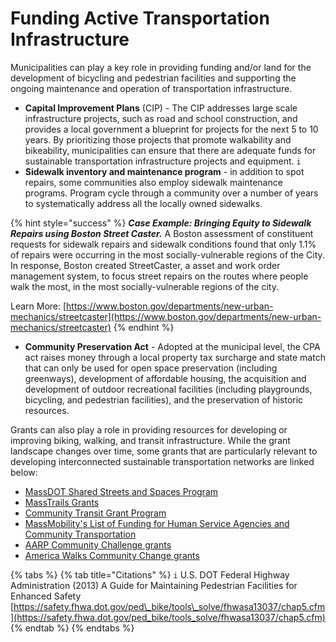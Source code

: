 # Funding Active Transportation Infrastructure

Municipalities can play a key role in providing funding and/or land for the development of bicycling and pedestrian facilities and supporting the ongoing maintenance and operation of transportation infrastructure.  

* **Capital Improvement Plans** \(CIP\) - The CIP addresses large scale infrastructure projects, such as road and school construction, and provides a local government a blueprint for projects for the next 5 to 10 years. By prioritizing those projects that promote walkability and bikeability, municipalities can ensure that there are adequate funds for sustainable transportation infrastructure projects and equipment. `i`
* **Sidewalk inventory and maintenance program** - in addition to spot repairs, some communities also employ sidewalk maintenance programs. Program cycle through a community over a number of years to systematically address all the locally owned sidewalks.

{% hint style="success" %}
_**Case Example: Bringing Equity to Sidewalk Repairs using Boston Street Caster.**_ A Boston assessment of constituent requests for sidewalk repairs and sidewalk conditions found that only 1.1% of repairs were occurring in the most socially-vulnerable regions of the City. In response, Boston created StreetCaster, a asset and work order management system, to focus street repairs on the routes where people walk the most, in the most socially-vulnerable regions of the city. 

Learn More: [https://www.boston.gov/departments/new-urban-mechanics/streetcaster](https://www.boston.gov/departments/new-urban-mechanics/streetcaster)
{% endhint %}

* **Community Preservation Act** - Adopted at the municipal level, the CPA act raises money through a local property tax surcharge and state match that can only be used for open space preservation \(including greenways\), development of affordable housing, the acquisition and development of outdoor recreational facilities \(including playgrounds, bicycling, and pedestrian facilities\), and the preservation of historic resources. 

Grants can also play a role in providing resources for developing or improving biking, walking, and transit infrastructure. While the grant landscape changes over time, some grants that are particularly relevant to developing interconnected sustainable transportation networks are linked below: 

* [MassDOT Shared Streets and Spaces Program ](https://www.mass.gov/shared-streets-and-spaces-grant-program)
* [MassTrails Grants](https://www.mass.gov/guides/masstrails-grants)
* [Community Transit Grant Program ](https://www.mass.gov/community-transit-grant-program)
* [MassMobility's List of Funding for Human Service Agencies and Community Transportation](https://www.mass.gov/info-details/funding-for-community-transportation)
* [AARP Community Challenge grants](https://www.aarp.org/livable-communities/community-challenge/) 
* [America Walks Community Change grants ](https://americawalks.org/community-change-grants/)

{% tabs %}
{% tab title="Citations" %}
`i` U.S. DOT Federal Highway Administration \(2013\) A Guide for Maintaining Pedestrian Facilities for Enhanced Safety [https://safety.fhwa.dot.gov/ped\_bike/tools\_solve/fhwasa13037/chap5.cfm](https://safety.fhwa.dot.gov/ped_bike/tools_solve/fhwasa13037/chap5.cfm) 
{% endtab %}
{% endtabs %}

